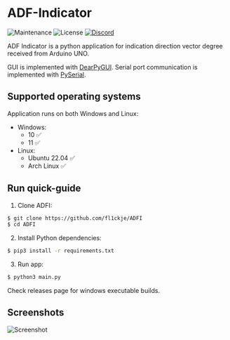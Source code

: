 # ADF-Indicator
![Maintenance](https://img.shields.io/badge/maintenance-stable-green.svg)
![License](https://img.shields.io/badge/license-MIT-blue.svg)
[![Discord](https://img.shields.io/badge/chat-on_discord-%237289DA.svg)](https://discordapp.com/users/346979343995633664)

ADF Indicator is a python application for indication direction vector degree received from Arduino UNO.

GUI is implemented with [DearPyGUI]. Serial port communication is implemented with [PySerial].

## Supported operating systems
Application runs on both Windows and Linux:
* Windows:
  - 10 :white_check_mark:
  - 11 :white_check_mark:
* Linux:
  - Ubuntu 22.04 :white_check_mark:
  - Arch Linux :white_check_mark:
 
## Run quick-guide
1. Clone ADFI:
```sh
$ git clone https://github.com/fl1ckje/ADFI
$ cd ADFI
```
2. Install Python dependencies:
```sh
$ pip3 install -r requirements.txt
```
3. Run app:
```sh
$ python3 main.py
```

Check releases page for windows executable builds.

## Screenshots
![Screenshot](https://github.com/fl1ckje/ADFI/blob/master/docs/media/Screenshot.png)

[DearPyGUI]: https://github.com/hoffstadt/DearPyGui/
[PySerial]: https://github.com/pyserial/pyserial/
